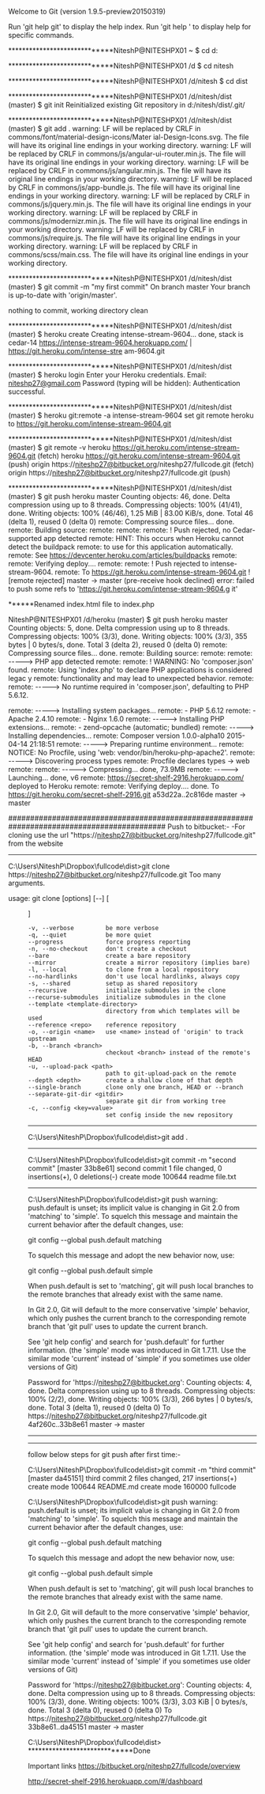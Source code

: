 Welcome to Git (version 1.9.5-preview20150319)


Run 'git help git' to display the help index.
Run 'git help <command>' to display help for specific commands.

*****************************NiteshP@NITESHPX01 ~
$ cd d:

*****************************NiteshP@NITESHPX01 /d
$ cd nitesh

*****************************NiteshP@NITESHPX01 /d/nitesh
$ cd dist

*****************************NiteshP@NITESHPX01 /d/nitesh/dist (master)
$ git init
Reinitialized existing Git repository in d:/nitesh/dist/.git/

*****************************NiteshP@NITESHPX01 /d/nitesh/dist (master)
$ git add .
warning: LF will be replaced by CRLF in commons/font/material-design-icons/Mater
ial-Design-Icons.svg.
The file will have its original line endings in your working directory.
warning: LF will be replaced by CRLF in commons/js/angular-ui-router.min.js.
The file will have its original line endings in your working directory.
warning: LF will be replaced by CRLF in commons/js/angular.min.js.
The file will have its original line endings in your working directory.
warning: LF will be replaced by CRLF in commons/js/app-bundle.js.
The file will have its original line endings in your working directory.
warning: LF will be replaced by CRLF in commons/js/jquery.min.js.
The file will have its original line endings in your working directory.
warning: LF will be replaced by CRLF in commons/js/modernizr.min.js.
The file will have its original line endings in your working directory.
warning: LF will be replaced by CRLF in commons/js/require.js.
The file will have its original line endings in your working directory.
warning: LF will be replaced by CRLF in commons/scss/main.css.
The file will have its original line endings in your working directory.

*****************************NiteshP@NITESHPX01 /d/nitesh/dist (master)
$ git commit -m "my first commit"
On branch master
Your branch is up-to-date with 'origin/master'.

nothing to commit, working directory clean

*****************************NiteshP@NITESHPX01 /d/nitesh/dist (master)
$ heroku create
Creating intense-stream-9604... done, stack is cedar-14
https://intense-stream-9604.herokuapp.com/ | https://git.heroku.com/intense-stre
am-9604.git

*****************************NiteshP@NITESHPX01 /d/nitesh/dist (master)
$ heroku login
Enter your Heroku credentials.
Email: niteshp27@gmail.com
Password (typing will be hidden):
Authentication successful.

*****************************NiteshP@NITESHPX01 /d/nitesh/dist (master)
$ heroku git:remote -a intense-stream-9604
set git remote heroku to https://git.heroku.com/intense-stream-9604.git

*****************************NiteshP@NITESHPX01 /d/nitesh/dist (master)
$ git remote -v
heroku  https://git.heroku.com/intense-stream-9604.git (fetch)
heroku  https://git.heroku.com/intense-stream-9604.git (push)
origin  https://niteshp27@bitbucket.org/niteshp27/fullcode.git (fetch)
origin  https://niteshp27@bitbucket.org/niteshp27/fullcode.git (push)

*****************************NiteshP@NITESHPX01 /d/nitesh/dist (master)
$ git push heroku master
Counting objects: 46, done.
Delta compression using up to 8 threads.
Compressing objects: 100% (41/41), done.
Writing objects: 100% (46/46), 1.25 MiB | 83.00 KiB/s, done.
Total 46 (delta 1), reused 0 (delta 0)
remote: Compressing source files... done.
remote: Building source:
remote:
remote:
remote:  !     Push rejected, no Cedar-supported app detected
remote: HINT: This occurs when Heroku cannot detect the buildpack
remote:       to use for this application automatically.
remote: See https://devcenter.heroku.com/articles/buildpacks
remote:
remote: Verifying deploy....
remote:
remote: !       Push rejected to intense-stream-9604.
remote:
To https://git.heroku.com/intense-stream-9604.git
 ! [remote rejected] master -> master (pre-receive hook declined)
error: failed to push some refs to 'https://git.heroku.com/intense-stream-9604.g
it'

******Renamed index.html file to index.php

NiteshP@NITESHPX01 /d/heroku (master)
$ git push heroku master
Counting objects: 5, done.
Delta compression using up to 8 threads.
Compressing objects: 100% (3/3), done.
Writing objects: 100% (3/3), 355 bytes | 0 bytes/s, done.
Total 3 (delta 2), reused 0 (delta 0)
remote: Compressing source files... done.
remote: Building source:
remote:
remote: -----> PHP app detected
remote:
remote:  !     WARNING: No 'composer.json' found.
remote:        Using 'index.php' to declare PHP applications is considered legac
y
remote:        functionality and may lead to unexpected behavior.
remote:
remote: -----> No runtime required in 'composer.json', defaulting to PHP 5.6.12.

remote: -----> Installing system packages...
remote:        - PHP 5.6.12
remote:        - Apache 2.4.10
remote:        - Nginx 1.6.0
remote: -----> Installing PHP extensions...
remote:        - zend-opcache (automatic; bundled)
remote: -----> Installing dependencies...
remote:        Composer version 1.0.0-alpha10 2015-04-14 21:18:51
remote: -----> Preparing runtime environment...
remote:        NOTICE: No Procfile, using 'web: vendor/bin/heroku-php-apache2'.
remote: -----> Discovering process types
remote:        Procfile declares types -> web
remote:
remote: -----> Compressing... done, 73.9MB
remote: -----> Launching... done, v6
remote:        https://secret-shelf-2916.herokuapp.com/ deployed to Heroku
remote:
remote: Verifying deploy.... done.
To https://git.heroku.com/secret-shelf-2916.git
   a53d22a..2c816de  master -> master

############################################################################################
Push to bitbucket:-
-For cloning use the url "https://niteshp27@bitbucket.org/niteshp27/fullcode.git" from the website

*****************************
C:\Users\NiteshP\Dropbox\fullcode\dist>git clone https://niteshp27@bitbucket.org/niteshp27/fullcode.git
Too many arguments.

usage: git clone [options] [--] <repo> [<dir>]

    -v, --verbose         be more verbose
    -q, --quiet           be more quiet
    --progress            force progress reporting
    -n, --no-checkout     don't create a checkout
    --bare                create a bare repository
    --mirror              create a mirror repository (implies bare)
    -l, --local           to clone from a local repository
    --no-hardlinks        don't use local hardlinks, always copy
    -s, --shared          setup as shared repository
    --recursive           initialize submodules in the clone
    --recurse-submodules  initialize submodules in the clone
    --template <template-directory>
                          directory from which templates will be used
    --reference <repo>    reference repository
    -o, --origin <name>   use <name> instead of 'origin' to track upstream
    -b, --branch <branch>
                          checkout <branch> instead of the remote's HEAD
    -u, --upload-pack <path>
                          path to git-upload-pack on the remote
    --depth <depth>       create a shallow clone of that depth
    --single-branch       clone only one branch, HEAD or --branch
    --separate-git-dir <gitdir>
                          separate git dir from working tree
    -c, --config <key=value>
                          set config inside the new repository

*****************************
C:\Users\NiteshP\Dropbox\fullcode\dist>git add .

*****************************
C:\Users\NiteshP\Dropbox\fullcode\dist>git commit -m "second commit"
[master 33b8e61] second commit
 1 file changed, 0 insertions(+), 0 deletions(-)
 create mode 100644 readme file.txt

*****************************
C:\Users\NiteshP\Dropbox\fullcode\dist>git push
warning: push.default is unset; its implicit value is changing in
Git 2.0 from 'matching' to 'simple'. To squelch this message
and maintain the current behavior after the default changes, use:

  git config --global push.default matching

To squelch this message and adopt the new behavior now, use:

  git config --global push.default simple

When push.default is set to 'matching', git will push local branches
to the remote branches that already exist with the same name.

In Git 2.0, Git will default to the more conservative 'simple'
behavior, which only pushes the current branch to the corresponding
remote branch that 'git pull' uses to update the current branch.

See 'git help config' and search for 'push.default' for further information.
(the 'simple' mode was introduced in Git 1.7.11. Use the similar mode
'current' instead of 'simple' if you sometimes use older versions of Git)

Password for 'https://niteshp27@bitbucket.org':
Counting objects: 4, done.
Delta compression using up to 8 threads.
Compressing objects: 100% (2/2), done.
Writing objects: 100% (3/3), 266 bytes | 0 bytes/s, done.
Total 3 (delta 1), reused 0 (delta 0)
To https://niteshp27@bitbucket.org/niteshp27/fullcode.git
   4af260c..33b8e61  master -> master


*********************
*********************
follow below steps for git push after first time:-


C:\Users\NiteshP\Dropbox\fullcode\dist>git commit -m "third commit"
[master da45151] third commit
 2 files changed, 217 insertions(+)
 create mode 100644 README.md
 create mode 160000 fullcode

C:\Users\NiteshP\Dropbox\fullcode\dist>git push
warning: push.default is unset; its implicit value is changing in
Git 2.0 from 'matching' to 'simple'. To squelch this message
and maintain the current behavior after the default changes, use:

  git config --global push.default matching

To squelch this message and adopt the new behavior now, use:

  git config --global push.default simple

When push.default is set to 'matching', git will push local branches
to the remote branches that already exist with the same name.

In Git 2.0, Git will default to the more conservative 'simple'
behavior, which only pushes the current branch to the corresponding
remote branch that 'git pull' uses to update the current branch.

See 'git help config' and search for 'push.default' for further information.
(the 'simple' mode was introduced in Git 1.7.11. Use the similar mode
'current' instead of 'simple' if you sometimes use older versions of Git)

Password for 'https://niteshp27@bitbucket.org':
Counting objects: 4, done.
Delta compression using up to 8 threads.
Compressing objects: 100% (3/3), done.
Writing objects: 100% (3/3), 3.03 KiB | 0 bytes/s, done.
Total 3 (delta 0), reused 0 (delta 0)
To https://niteshp27@bitbucket.org/niteshp27/fullcode.git
   33b8e61..da45151  master -> master

C:\Users\NiteshP\Dropbox\fullcode\dist>
*****************************Done

Important links
https://bitbucket.org/niteshp27/fullcode/overview

http://secret-shelf-2916.herokuapp.com/#/dashboard